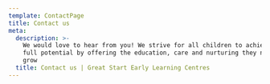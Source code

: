 ```yaml
---
template: ContactPage
title: Contact us
meta:
  description: >-
    We would love to hear from you! We strive for all children to achieve their
    full potential by offering the education, care and nurturing they need to
    grow
  title: Contact us | Great Start Early Learning Centres
---
```


